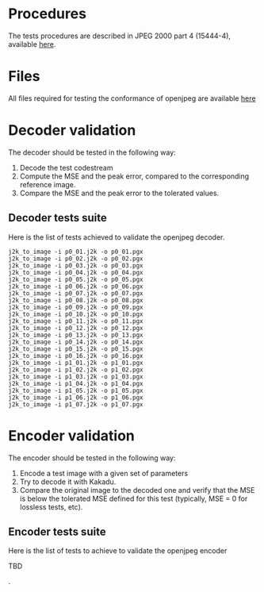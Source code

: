 

# Procedures #

The tests procedures are described in JPEG 2000 part 4 (15444-4), available [here](http://www.openjpeg.org/conformance/T.803e.pdf).

# Files #

All files required for testing the conformance of openjpeg are available [here](https://drive.google.com/file/d/0B9lJIDXo2oPYZlNnVnRKRFdwVDg/edit?usp=sharing)

# Decoder validation #

The decoder should be tested in the following way:
  1. Decode the test codestream
  1. Compute the MSE and the peak error, compared to the corresponding reference image.
  1. Compare the MSE and the peak error to the tolerated values.

## Decoder tests suite ##

Here is the list of tests achieved to validate the openjpeg decoder.

```
j2k_to_image -i p0_01.j2k -o p0_01.pgx
j2k_to_image -i p0_02.j2k -o p0_02.pgx
j2k_to_image -i p0_03.j2k -o p0_03.pgx
j2k_to_image -i p0_04.j2k -o p0_04.pgx
j2k_to_image -i p0_05.j2k -o p0_05.pgx
j2k_to_image -i p0_06.j2k -o p0_06.pgx
j2k_to_image -i p0_07.j2k -o p0_07.pgx
j2k_to_image -i p0_08.j2k -o p0_08.pgx
j2k_to_image -i p0_09.j2k -o p0_09.pgx
j2k_to_image -i p0_10.j2k -o p0_10.pgx
j2k_to_image -i p0_11.j2k -o p0_11.pgx
j2k_to_image -i p0_12.j2k -o p0_12.pgx
j2k_to_image -i p0_13.j2k -o p0_13.pgx
j2k_to_image -i p0_14.j2k -o p0_14.pgx
j2k_to_image -i p0_15.j2k -o p0_15.pgx
j2k_to_image -i p0_16.j2k -o p0_16.pgx
j2k_to_image -i p1_01.j2k -o p1_01.pgx
j2k_to_image -i p1_02.j2k -o p1_02.pgx
j2k_to_image -i p1_03.j2k -o p1_03.pgx
j2k_to_image -i p1_04.j2k -o p1_04.pgx
j2k_to_image -i p1_05.j2k -o p1_05.pgx
j2k_to_image -i p1_06.j2k -o p1_06.pgx
j2k_to_image -i p1_07.j2k -o p1_07.pgx
```

# Encoder validation #

The encoder should be tested in the following way:
  1. Encode a test image with a given set of parameters
  1. Try to decode it with Kakadu.
  1. Compare the original image to the decoded one and verify that the MSE is below the tolerated MSE defined for this test (typically, MSE = 0 for lossless tests, etc).

## Encoder tests suite ##

Here is the list of tests to achieve to validate the openjpeg encoder

TBD

.